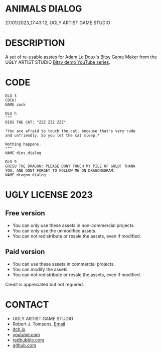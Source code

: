 ANIMALS DIALOG
==============
27/01/2023_17:43:12, UGLY ARTIST GAME STUDIO

DESCRIPTION
===========

A set of re-usable asstes for [Adam Le Doux](https://twitter.com/adamledoux)'s 
[Bitsy Game Maker](https://ledoux.itch.io/bitsy) from the UGLY ARTIST 
STUDIO [Bitsy demo YouTube series](https://www.youtube.com/@uglyartistgamestudio).

CODE
====

	DLG 3
	COCK!
	NAME cock

	DLG h
	"""
	DIOS THE CAT: "ZZZ ZZZ ZZZ". 

	*You are afraid to touch the cat, because that's very rude 
	and unfriendly. So you let the cat sleep.* 

	Nothing happens. 
	"""
	NAME dios_dialog

	DLG 9
	GRISU THE DRAGON: PLEASE DONT TOUCH MY PILE OF GOLD! THANK 
	YOU. AND DONT FORGET TO FOLLOW ME ON DRAGONSGRAM.
	NAME dragon_dialog

UGLY LICENSE 2023
================= 

Free version
------------

* You can only use these assets in non-commercial projects.
* You can only use the unmodified assets.
* You can not redistribute or resale the assets, even if modified.

Paid version
------------

* You can use these assets in commercial projects.
* You can modify the assets.
* You can not redistribute or resale  the assets, even if modified.

Credit is appreciated but not required.

CONTACT
=======

* UGLY ARTIST GAME STUDIO
* Robert J. Tomsons, [Email](robertjtomsons@icloud.com)
* [itch.io](https://ugly-artist-studio.itch.io) 
* [youtube.com](https://www.youtube.com/@uglyartistgamestudio)
* [redbubble.com](https://www.redbubble.com/people/uglyartistmerch/)
* [github.com](https://github.com/uglyartistgamestudio)